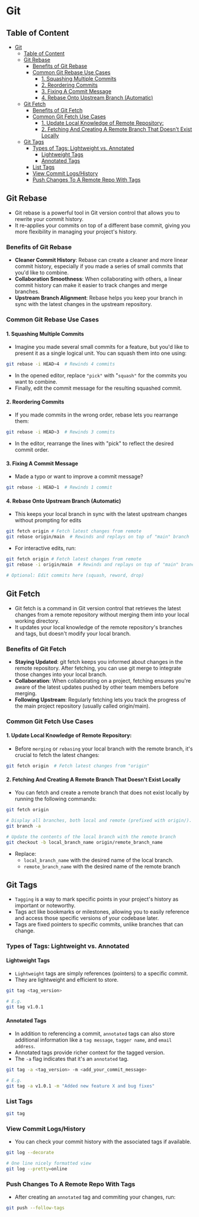# Git

## Table of Content

- [Git](#git)
  - [Table of Content](#table-of-content)
  - [Git Rebase](#git-rebase)
    - [Benefits of Git Rebase](#benefits-of-git-rebase)
    - [Common Git Rebase Use Cases](#common-git-rebase-use-cases)
      - [1. Squashing Multiple Commits](#1-squashing-multiple-commits)
      - [2. Reordering Commits](#2-reordering-commits)
      - [3. Fixing A Commit Message](#3-fixing-a-commit-message)
      - [4. Rebase Onto Upstream Branch (Automatic)](#4-rebase-onto-upstream-branch-automatic)
  - [Git Fetch](#git-fetch)
    - [Benefits of Git Fetch](#benefits-of-git-fetch)
    - [Common Git Fetch Use Cases](#common-git-fetch-use-cases)
      - [1. Update Local Knowledge of Remote Repository:](#1-update-local-knowledge-of-remote-repository)
      - [2. Fetching And Creating A Remote Branch That Doesn't Exist Locally](#2-fetching-and-creating-a-remote-branch-that-doesnt-exist-locally)
  - [Git Tags](#git-tags)
    - [Types of Tags: Lightweight vs. Annotated](#types-of-tags-lightweight-vs-annotated)
      - [Lightweight Tags](#lightweight-tags)
      - [Annotated Tags](#annotated-tags)
    - [List Tags](#list-tags)
    - [View Commit Logs/History](#view-commit-logshistory)
    - [Push Changes To A Remote Repo With Tags](#push-changes-to-a-remote-repo-with-tags)

## Git Rebase

- Git rebase is a powerful tool in Git version control that allows you to rewrite your commit history.
- It re-applies your commits on top of a different base commit, giving you more flexibility in managing your project's history.

### Benefits of Git Rebase

- **Cleaner Commit History**: Rebase can create a cleaner and more linear commit history, especially if you made a series of small commits that you'd like to combine.
- **Collaboration Smoothness**: When collaborating with others, a linear commit history can make it easier to track changes and merge branches.
- **Upstream Branch Alignment**: Rebase helps you keep your branch in sync with the latest changes in the upstream repository.

### Common Git Rebase Use Cases

#### 1. Squashing Multiple Commits

- Imagine you made several small commits for a feature, but you'd like to present it as a single logical unit. You can squash them into one using:

```sh
git rebase -i HEAD~4  # Rewinds 4 commits
```

- In the opened editor, replace `"pick"` with "`squash"` for the commits you want to combine.
- Finally, edit the commit message for the resulting squashed commit.

#### 2. Reordering Commits

- If you made commits in the wrong order, rebase lets you rearrange them:

```sh
git rebase -i HEAD~3  # Rewinds 3 commits
```

- In the editor, rearrange the lines with "pick" to reflect the desired commit order.

#### 3. Fixing A Commit Message

- Made a typo or want to improve a commit message?

```sh
git rebase -i HEAD~1  # Rewinds 1 commit
```

#### 4. Rebase Onto Upstream Branch (Automatic)

- This keeps your local branch in sync with the latest upstream changes without prompting for edits

```sh
git fetch origin # Fetch latest changes from remote
git rebase origin/main  # Rewinds and replays on top of "main" branch
```

- For interactive edits, run:

```sh
git fetch origin # Fetch latest changes from remote
git rebase -i origin/main  # Rewinds and replays on top of "main" branch

# Optional: Edit commits here (squash, reword, drop)
```

## Git Fetch

- Git fetch is a command in Git version control that retrieves the latest changes from a remote repository without merging them into your local working directory.
- It updates your local knowledge of the remote repository's branches and tags, but doesn't modify your local branch.

### Benefits of Git Fetch

- **Staying Updated**: git fetch keeps you informed about changes in the remote repository. After fetching, you can use git merge to integrate those changes into your local branch.
- **Collaboration**: When collaborating on a project, fetching ensures you're aware of the latest updates pushed by other team members before merging.
- **Following Upstream**: Regularly fetching lets you track the progress of the main project repository (usually called origin/main).

### Common Git Fetch Use Cases

#### 1. Update Local Knowledge of Remote Repository:

- Before `merging` or `rebasing` your local branch with the remote branch, it's crucial to fetch the latest changes:

```sh
git fetch origin  # Fetch latest changes from "origin"
```

#### 2. Fetching And Creating A Remote Branch That Doesn't Exist Locally

- You can fetch and create a remote branch that does not exist locally by running the following commands:

```sh
git fetch origin

# Display all branches, both local and remote (prefixed with origin/).
git branch -a

# Update the contents of the local branch with the remote branch
git checkout -b local_branch_name origin/remote_branch_name
```

- Replace:
  - `local_branch_name` with the desired name of the local branch.
  - `remote_branch_name` with the desired name of the remote branch

## Git Tags

- `Tagging` is a way to mark specific points in your project's history as important or noteworthy.
- Tags act like bookmarks or milestones, allowing you to easily reference and access those specific versions of your codebase later.
- Tags are fixed pointers to specific commits, unlike branches that can change.

### Types of Tags: Lightweight vs. Annotated

#### Lightweight Tags

- `Lightweight` tags are simply references (pointers) to a specific commit.
- They are lightweight and efficient to store.

```sh
git tag <tag_version>

# E.g.
git tag v1.0.1
```

#### Annotated Tags

- In addition to referencing a commit, `annotated` tags can also store additional information like a `tag message`, `tagger name`, and `email address`.
- Annotated tags provide richer context for the tagged version.
- The `-a` flag indicates that it's an `annotated` tag.

```sh
git tag -a <tag_version> -m <add_your_commit_message>

# E.g.
git tag -a v1.0.1 -m "Added new feature X and bug fixes"
```

### List Tags

```sh
git tag
```

### View Commit Logs/History

- You can check your commit history with the associated tags if available.

```sh
git log --decorate

# One line nicely formatted view
git log --pretty=online
```

### Push Changes To A Remote Repo With Tags

- After creating an `annotated` tag and commiting your changes, run:

```sh
git push --follow-tags
```
